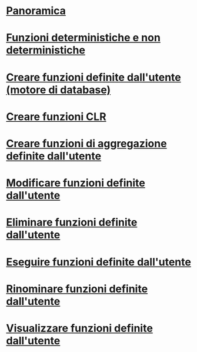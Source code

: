 # [Panoramica](user-defined-functions.md)  
# [Funzioni deterministiche e non deterministiche](deterministic-and-nondeterministic-functions.md)  
# [Creare funzioni definite dall'utente (motore di database)](create-user-defined-functions-database-engine.md)  
# [Creare funzioni CLR](create-clr-functions.md)  
# [Creare funzioni di aggregazione definite dall'utente](create-user-defined-aggregates.md)  
# [Modificare funzioni definite dall'utente](modify-user-defined-functions.md)  
# [Eliminare funzioni definite dall'utente](delete-user-defined-functions.md)  
# [Eseguire funzioni definite dall'utente](execute-user-defined-functions.md)  
# [Rinominare funzioni definite dall'utente](rename-user-defined-functions.md)  
# [Visualizzare funzioni definite dall'utente](view-user-defined-functions.md)  
